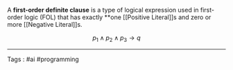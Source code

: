 A **first-order definite clause** is a type of logical expression used in first-order logic (FOL) that has exactly **one [[Positive Literal]]s and zero or more [[Negative Literal]]s.

$$p_1 \wedge p_2 \wedge p_3 \rightarrow q$$


___
Tags : #ai #programming 